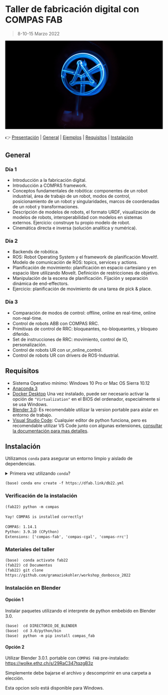# Taller de fabricación digital con COMPAS FAB

> 8-10-15 Marzo 2022

![Flyer](images/compas-lightpainting-bg.jpg)

👉 [Presentación](https://docs.google.com/presentation/d/15yLLKv6W3ld0PMNl8Bb22njB9GQ33CGZL1jOqBRUKS8) | [General](#general) | [Ejemplos](examples/) | [Requisitos](#requisitos) | [Instalación](#instalación)

## General

### Día 1

* Introducción a la fabricación digital.
* Introducción a COMPAS framework.
* Conceptos fundamentales de robótica: componentes de un robot industrial, área de trabajo de un robot, modos de control, posicionamiento de un robot y singularidades, marcos de coordenadas de un robot y transformaciones.
* Descripción de modelos de robots, el formato URDF, visualización de modelos de robots, interoperabilidad con modelos en sistemas externos. Ejercicio: construye tu propio modelo de robot.
* Cinemática directa e inversa (solución analítica y numérica).

### Día 2

* Backends de robótica.
* ROS: Robot Operating System y el framework de planificación MoveIt!. Modelo de comunicación de ROS: topics, services y actions.
* Planificación de movimiento: planificación en espacio cartesiano y en espacio libre utilizando MoveIt. Definición de restricciones de objetivo.
* Manipulación de la escena de planificación. Fijación y separación dinámica de end-effectors.
* Ejercicio: planificación de movimiento de una tarea de pick & place.

### Día 3

* Comparación de modos de control: offline, online en real-time, online non-real-time.
* Control de robots ABB con COMPAS RRC.
* Primitivas de control de RRC: bloqueantes, no-bloqueantes, y bloqueo diferido.
* Set de instrucciones de RRC: movimiento, control de IO, personalización.
* Control de robots UR con ur_online_control.
* Control de robots UR con drivers de ROS-Industrial.

## Requisitos

* Sistema Operativo mínimo: Windows 10 Pro or Mac OS Sierra 10.12
* [Anaconda 3](https://www.anaconda.com/distribution/)
* [Docker Desktop](https://www.docker.com/products/docker-desktop) Una vez instalado, puede ser necesario activar la opción de `"Virtualization"` en el BIOS del ordenador, especialmente si se usa Windows.
* [Blender 3.0](https://www.blender.org/download): Es recomendable utilizar la version portable para aislar en entorno de trabajo.
* [Visual Studio Code](https://code.visualstudio.com/): Cualquier editor de python funciona, pero es recomendable utilizar VS Code junto con algunas extensiones, [consultar la documentación para mas detalles](https://gramaziokohler.github.io/compas_fab/latest/getting_started.html#working-in-visual-studio-code).

## Instalación

Utilizamos `conda` para asegurar un entorno limpio y aislado de dependencias.

<details><summary>Primera vez utilizando  <code>conda</code>?</summary>
<p>

Ejecutar primero el siguiente comando al menos una vez:

    (base) conda config --add channels conda-forge

</p>
</details>

    (base) conda env create -f https://dfab.link/db22.yml

### Verificación de la instalación

    (fab22) python -m compas

    Yay! COMPAS is installed correctly!

    COMPAS: 1.14.1
    Python: 3.9.10 (CPython)
    Extensions: ['compas-fab', 'compas-cgal', 'compas-rrc']

### Materiales del taller

    (base)  conda activate fab22
    (fab22) cd Documentos
    (fab22) git clone https://github.com/gramaziokohler/workshop_donbosco_2022

### Instalación en Blender

#### Opción 1

Instalar paquetes utilizando el interprete de python embebido en Blender 3.0.

    (base)  cd DIRECTORIO_DE_BLENDER
    (base)  cd 3.0/python/bin
    (base)  python -m pip install compas_fab

#### Opción 2

Utilizar Blender 3.0.1. portable con `COMPAS FAB` pre-instalado: https://wolke.ethz.ch/s/29RaC347tqzgB3z

Simplemente debe bajarse el archivo y descomprimir en una carpeta a elección.

Esta opcion solo está disponible para Windows.
